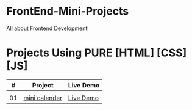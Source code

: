 # FrontEnd-Mini-Projects
All about Frontend Development!
# Projects Using PURE [HTML] [CSS] [JS]


|  #  | Project                                                                                                                     | Live Demo                                                                         |
| :-: | --------------------------------------------------------------------------------------------------------------------------- | --------------------------------------------------------------------------------- |
               |
| 01  | [mini calender](https://github.com/VrushaliUphade/Frontend-Mini-Projects/tree/main/mini%20calender)                           | [Live Demo](https://vrushaliuphade.github.io/Frontend-Mini-Projects/mini%20calender/)    
